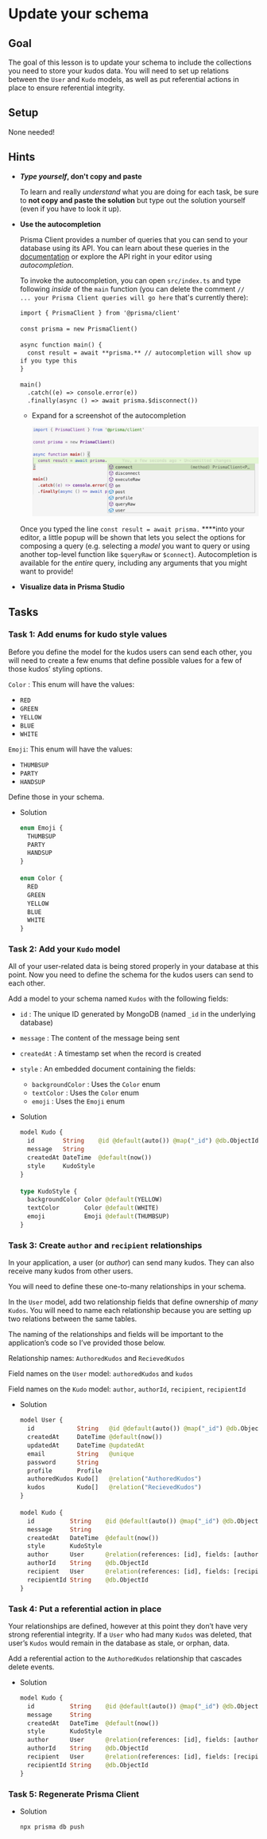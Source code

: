 # Update your schema

## Goal

The goal of this lesson is to update your schema to include the collections you need to store your kudos data. You will need to set up relations between the `User` and `Kudo` models, as well as put referential actions in place to ensure referential integrity.

## Setup

None needed!

## Hints

- ***Type yourself*, don't copy and paste**
    
    To learn and really *understand* what you are doing for each task, be sure to **not copy and paste the solution** but type out the solution yourself (even if you have to look it up). 
    
- **Use the autocompletion**
    
    Prisma Client provides a number of queries that you can send to your database using its API. You can learn about these queries in the [documentation](https://www.prisma.io/docs/reference/tools-and-interfaces/prisma-client) or explore the API right in your editor using *autocompletion*.
    
    To invoke the autocompletion, you can open `src/index.ts` and type following *inside* of the `main` function (you can delete the comment `// ... your Prisma Client queries will go here` that's currently there):
    
    ```tsx
    import { PrismaClient } from '@prisma/client'
    
    const prisma = new PrismaClient()
    
    async function main() {
      const result = await **prisma.** // autocompletion will show up if you type this
    }
    
    main()
      .catch((e) => console.error(e))
      .finally(async () => await prisma.$disconnect())
    ```
    
    - Expand for a screenshot of the autocompletion
        
        ![images/Untitled.png](./images/Untitled.png)
        
    
    Once you typed the line `const result = await prisma.` ****into your editor, a little popup will be shown that lets you select the options for composing a query (e.g.  selecting a *model* you want to query or using another top-level function like `$queryRaw` or `$connect`). Autocompletion is available for the *entire* query, including any arguments that you might want to provide!
    
- **Visualize data in Prisma Studio**

## Tasks

### Task 1: Add enums for kudo style values

Before you define the model for the kudos users can send each other, you will need to create a few enums that define possible values for a few of those kudos’ styling options.

`Color` : This enum will have the values:

- `RED`
- `GREEN`
- `YELLOW`
- `BLUE`
- `WHITE`

`Emoji`: This enum will have the values:

- `THUMBSUP`
- `PARTY`
- `HANDSUP`

Define those in your schema.

- Solution
    
    ```graphql
    enum Emoji {
      THUMBSUP
      PARTY
      HANDSUP
    }
    
    enum Color {
      RED
      GREEN
      YELLOW
      BLUE
      WHITE
    }
    ```
    

### Task 2: Add your `Kudo` model

All of your user-related data is being stored properly in your database at this point. Now you need to define the schema for the kudos users can send to each other. 

Add a model to your schema named `Kudos` with the following fields:

- `id` : The unique ID generated by MongoDB (named `_id` in the underlying database)
- `message` : The content of the message being sent
- `createdAt` : A timestamp set when the record is created
- `style` : An embedded document containing the fields:
    - `backgroundColor` :  Uses the `Color` enum
    - `textColor` : Uses the `Color` enum
    - `emoji` : Uses the `Emoji` enum
- Solution
    
    ```graphql
    model Kudo {
      id        String    @id @default(auto()) @map("_id") @db.ObjectId
      message   String
      createdAt DateTime  @default(now())
      style     KudoStyle
    }
    
    type KudoStyle {
      backgroundColor Color @default(YELLOW)
      textColor       Color @default(WHITE)
      emoji           Emoji @default(THUMBSUP)
    }
    ```
    

### Task 3: Create `author` and `recipient` relationships

In your application, a user (or *author*) can send many kudos. They can also receive many kudos from other users.

You will need to define these one-to-many relationships in your schema. 

In the `User` model, add two relationship fields that define ownership of *many* `Kudos`. 
You will need to name each relationship because you are setting up two relations between the same tables. 

The naming of the relationships and fields will be important to the application’s code so I’ve provided those below.

Relationship names: `AuthoredKudos` and `RecievedKudos`

Field names on the `User` model: `authoredKudos` and `kudos`

Field names on the `Kudo` model: `author`, `authorId`, `recipient`, `recipientId`

- Solution
    
    ```graphql
    model User {
      id            String   @id @default(auto()) @map("_id") @db.ObjectId
      createdAt     DateTime @default(now())
      updatedAt     DateTime @updatedAt
      email         String   @unique
      password      String
      profile       Profile
      authoredKudos Kudo[]   @relation("AuthoredKudos")
      kudos         Kudo[]   @relation("RecievedKudos")
    }
    
    model Kudo {
      id          String    @id @default(auto()) @map("_id") @db.ObjectId
      message     String
      createdAt   DateTime  @default(now())
      style       KudoStyle
      author      User      @relation(references: [id], fields: [authorId], "AuthoredKudos")
      authorId    String    @db.ObjectId
      recipient   User      @relation(references: [id], fields: [recipientId], "RecievedKudos")
      recipientId String    @db.ObjectId
    }
    ```
    

### Task 4: Put a referential action in place

Your relationships are defined, however at this point they don’t have very strong referential integrity. If a `User` who had many `Kudos` was deleted, that user’s `Kudos` would remain in the database as stale, or orphan, data.

Add a referential action to the `AuthoredKudos` relationship that cascades delete events.

- Solution
    
    ```graphql
    model Kudo {
      id          String    @id @default(auto()) @map("_id") @db.ObjectId
      message     String
      createdAt   DateTime  @default(now())
      style       KudoStyle
      author      User      @relation(references: [id], fields: [authorId], onDelete: Cascade, "AuthoredKudos")
      authorId    String    @db.ObjectId
      recipient   User      @relation(references: [id], fields: [recipientId], "RecievedKudos")
      recipientId String    @db.ObjectId
    }
    ```
    

### Task 5: Regenerate Prisma Client

- Solution
    
    ```tsx
    npx prisma db push
    ```